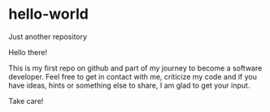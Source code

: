 # hello-world
Just another repository

Hello there!

This is my first repo on github and part of my journey to become a software developer. Feel free to get in contact with me, criticize my code and if you have ideas, hints or something
else to share, I am glad to get your input.

Take care!
